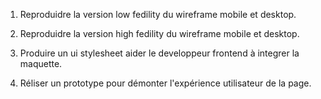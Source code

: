 1. Reproduidre la version low fedility du wireframe mobile et desktop.

2. Reproduidre la version high fedility du wireframe mobile et desktop.

3. Produire un ui stylesheet aider le developpeur frontend à integrer la maquette.

4. Réliser un prototype pour démonter l'expérience utilisateur de la page.
